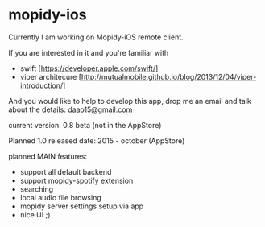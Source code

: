 # mopidy-ios

Currently I am working on Mopidy-iOS remote client.

If you are interested in it and you're familiar with 
- swift [https://developer.apple.com/swift/] 
- viper architecure [http://mutualmobile.github.io/blog/2013/12/04/viper-introduction/]

And you would like to help to develop this app, drop me an email and talk about the details: daao15@gmail.com

current version: 0.8 beta (not in the AppStore)

Planned 1.0 released date: 2015 - october (AppStore)

planned MAIN features:
- support all default backend
- support mopidy-spotify extension
- searching
- local audio file browsing
- mopidy server settings setup via app
- nice UI ;)
